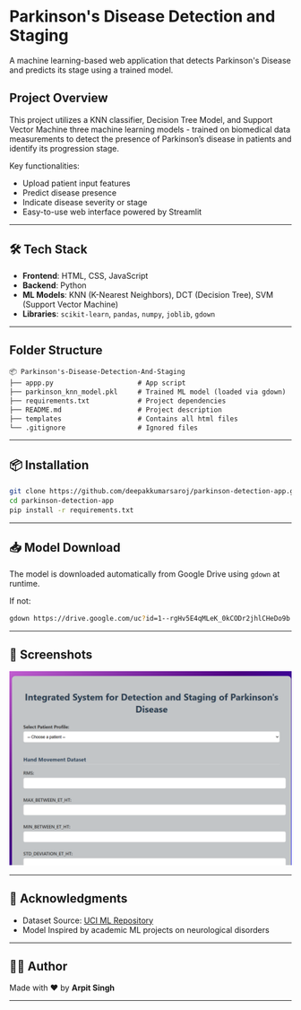 # Parkinson's Disease Detection and Staging

A machine learning-based web application that detects Parkinson's Disease and predicts its stage using a trained model.

## Project Overview

This project utilizes a KNN classifier, Decision Tree Model, and Support Vector Machine three machine learning models - trained on biomedical data measurements to detect the presence of Parkinson’s disease in patients and identify its progression stage.

Key functionalities:

- Upload patient input features
- Predict disease presence
- Indicate disease severity or stage
- Easy-to-use web interface powered by Streamlit

---

## 🛠 Tech Stack

- **Frontend**: HTML, CSS, JavaScript
- **Backend**: Python
- **ML Models**: KNN (K-Nearest Neighbors), DCT (Decision Tree), SVM (Support Vector Machine)
- **Libraries**: `scikit-learn`, `pandas`, `numpy`, `joblib`, `gdown`

---

## Folder Structure

```
📦 Parkinson's-Disease-Detection-And-Staging
├── appp.py                     # App script
├── parkinson_knn_model.pkl     # Trained ML model (loaded via gdown)
├── requirements.txt            # Project dependencies
├── README.md                   # Project description
├── templates                   # Contains all html files
└── .gitignore                  # Ignored files
```

---

## 📦 Installation

```bash
git clone https://github.com/deepakkumarsaroj/parkinson-detection-app.git
cd parkinson-detection-app
pip install -r requirements.txt
```

---

## 📥 Model Download

The model is downloaded automatically from Google Drive using `gdown` at runtime.

If not:

```bash
gdown https://drive.google.com/uc?id=1--rgHv5E4qMLeK_0kCODr2jhlCHeDo9b
```

---

## 📸 Screenshots

![alt text](image.png)

---

## 🙏 Acknowledgments

- Dataset Source: [UCI ML Repository](https://archive.ics.uci.edu/ml/datasets/parkinsons)
- Model Inspired by academic ML projects on neurological disorders

---

## 🧑‍💻 Author

Made with ❤️ by **Arpit Singh**  


---
